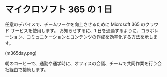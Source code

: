 # <a name="day-in-the-life-with-microsoft-365"></a>マイクロソフト 365 の 1 日

任意のデバイスで、チームワークを向上させるために Microsoft 365 のクラウド サービスを使用します。 お知らせするに、1 日を通過するように、コラボレーション、コミュニケーションとコンテンツの作成を効率化する方法を示します。 

(m365day.png)

朝のコーヒーで、通勤や通学時に、オフィスの会議、チームで共同作業を行う会社経由で接続します。


